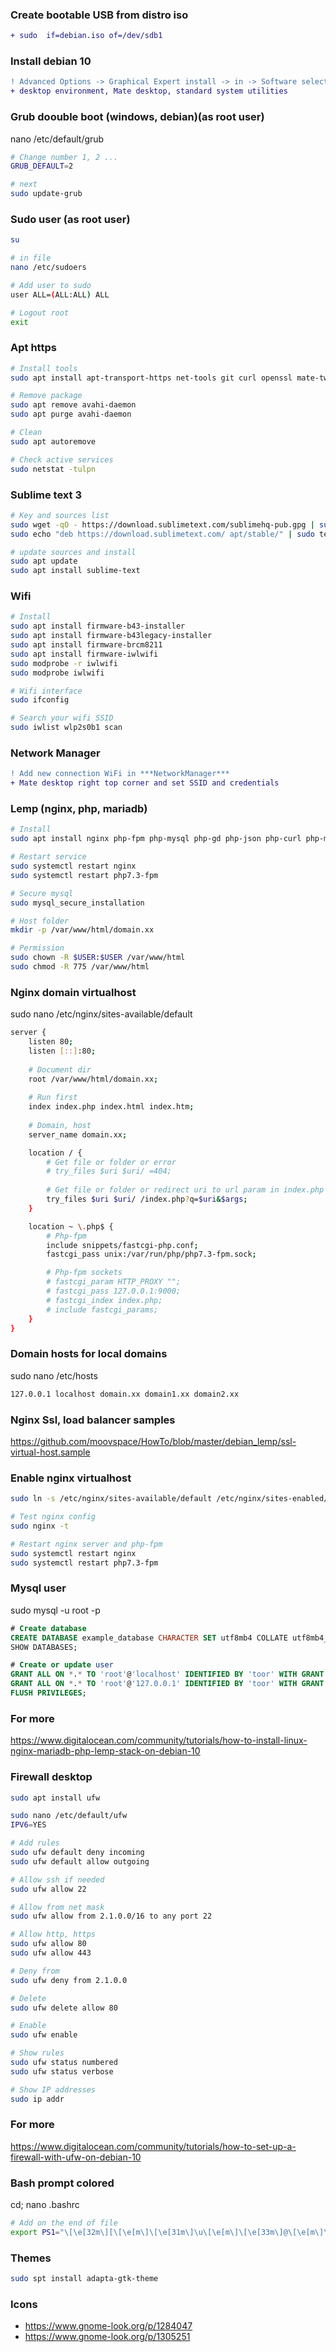 ### Create bootable USB from distro iso
```diff
+ sudo  if=debian.iso of=/dev/sdb1
```

### Install debian 10
```diff
! Advanced Options -> Graphical Expert install -> in -> Software selection select:
+ desktop environment, Mate desktop, standard system utilities
```

### Grub doouble boot (windows, debian)(as root user)
nano /etc/default/grub
```bash
# Change number 1, 2 ...
GRUB_DEFAULT=2

# next 
sudo update-grub
```

### Sudo user (as root user)
```bash
su

# in file
nano /etc/sudoers

# Add user to sudo
user ALL=(ALL:ALL) ALL

# Logout root
exit
```

### Apt https
```bash
# Install tools
sudo apt install apt-transport-https net-tools git curl openssl mate-tweak

# Remove package
sudo apt remove avahi-daemon
sudo apt purge avahi-daemon

# Clean
sudo apt autoremove

# Check active services
sudo netstat -tulpn
```

### Sublime text 3
```bash
# Key and sources list
sudo wget -qO - https://download.sublimetext.com/sublimehq-pub.gpg | sudo apt-key add -
sudo echo "deb https://download.sublimetext.com/ apt/stable/" | sudo tee /etc/apt/sources.list.d/sublime-text.list

# update sources and install
sudo apt update
sudo apt install sublime-text
```

### Wifi
```bash
# Install
sudo apt install firmware-b43-installer
sudo apt install firmware-b43legacy-installer
sudo apt install firmware-brcm8211
sudo apt install firmware-iwlwifi
sudo modprobe -r iwlwifi
sudo modprobe iwlwifi

# Wifi interface
sudo ifconfig

# Search your wifi SSID
sudo iwlist wlp2s0b1 scan
```

### Network Manager
```diff
! Add new connection WiFi in ***NetworkManager*** 
+ Mate desktop right top corner and set SSID and credentials
```

### Lemp (nginx, php, mariadb)
```bash
# Install
sudo apt install nginx php-fpm php-mysql php-gd php-json php-curl php-mbstring mariadb-server

# Restart service
sudo systemctl restart nginx
sudo systemctl restart php7.3-fpm

# Secure mysql
sudo mysql_secure_installation

# Host folder
mkdir -p /var/www/html/domain.xx

# Permission
sudo chown -R $USER:$USER /var/www/html
sudo chmod -R 775 /var/www/html
```

### Nginx domain virtualhost
sudo nano /etc/nginx/sites-available/default
```bash
server {
    listen 80;
    listen [::]:80;
    
    # Document dir
    root /var/www/html/domain.xx;
    
    # Run first
    index index.php index.html index.htm;
    
    # Domain, host
    server_name domain.xx;

    location / {
        # Get file or folder or error
        # try_files $uri $uri/ =404;
        
        # Get file or folder or redirect uri to url param in index.php
        try_files $uri $uri/ /index.php?q=$uri&$args;
    }

    location ~ \.php$ {
        # Php-fpm
        include snippets/fastcgi-php.conf;
        fastcgi_pass unix:/var/run/php/php7.3-fpm.sock;

        # Php-fpm sockets
        # fastcgi_param HTTP_PROXY "";
        # fastcgi_pass 127.0.0.1:9000;
        # fastcgi_index index.php;        
        # include fastcgi_params;
    }
}
```

### Domain hosts for local domains
sudo nano /etc/hosts
```bash
127.0.0.1 localhost domain.xx domain1.xx domain2.xx
```

### Nginx Ssl, load balancer samples
https://github.com/moovspace/HowTo/blob/master/debian_lemp/ssl-virtual-host.sample

### Enable nginx virtualhost
```bash
sudo ln -s /etc/nginx/sites-available/default /etc/nginx/sites-enabled/

# Test nginx config
sudo nginx -t

# Restart nginx server and php-fpm
sudo systemctl restart nginx
sudo systemctl restart php7.3-fpm
```

### Mysql user
sudo mysql -u root -p
```sql
# Create database
CREATE DATABASE example_database CHARACTER SET utf8mb4 COLLATE utf8mb4_unicode_ci;
SHOW DATABASES;

# Create or update user
GRANT ALL ON *.* TO 'root'@'localhost' IDENTIFIED BY 'toor' WITH GRANT OPTION;
GRANT ALL ON *.* TO 'root'@'127.0.0.1' IDENTIFIED BY 'toor' WITH GRANT OPTION;
FLUSH PRIVILEGES;
```

### For more
https://www.digitalocean.com/community/tutorials/how-to-install-linux-nginx-mariadb-php-lemp-stack-on-debian-10


### Firewall desktop
```bash
sudo apt install ufw

sudo nano /etc/default/ufw
IPV6=YES

# Add rules
sudo ufw default deny incoming
sudo ufw default allow outgoing

# Allow ssh if needed
sudo ufw allow 22

# Allow from net mask
sudo ufw allow from 2.1.0.0/16 to any port 22

# Allow http, https
sudo ufw allow 80
sudo ufw allow 443

# Deny from
sudo ufw deny from 2.1.0.0

# Delete
sudo ufw delete allow 80

# Enable
sudo ufw enable

# Show rules
sudo ufw status numbered
sudo ufw status verbose

# Show IP addresses
sudo ip addr
```

### For more
https://www.digitalocean.com/community/tutorials/how-to-set-up-a-firewall-with-ufw-on-debian-10


### Bash prompt colored
cd; nano .bashrc
```bash
# Add on the end of file
export PS1="\[\e[32m\][\[\e[m\]\[\e[31m\]\u\[\e[m\]\[\e[33m\]@\[\e[m\]\[\e[32m\]\h\[\e[m\]:\[\e[36m\]\w\[\e[m\]\[\e[32m\]]\[\e[m\]\[\e[32;47m\]\\$\[\e[m\] "
```

### Themes
```bash
sudo spt install adapta-gtk-theme
```

### Icons
- https://www.gnome-look.org/p/1284047
- https://www.gnome-look.org/p/1305251
